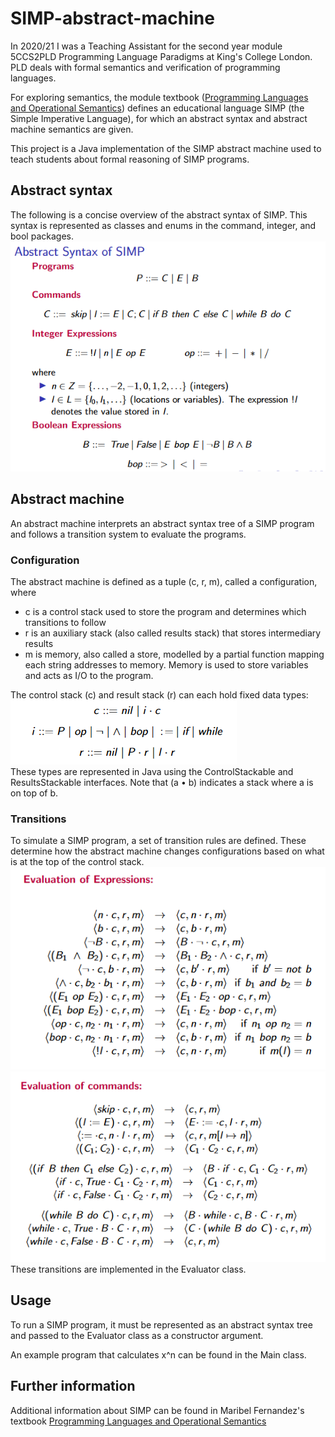 # SIMP-abstract-machine

In 2020/21 I was a Teaching Assistant for the second year module 5CCS2PLD Programming Language Paradigms at King's
College London. PLD deals with formal semantics and verification of programming languages.

For exploring semantics, the module
textbook ([Programming Languages and Operational Semantics](https://link.springer.com/book/10.1007/978-1-4471-6368-8#about))
defines an educational language SIMP (the Simple Imperative Language), for which an abstract syntax and abstract machine
semantics are given.

This project is a Java implementation of the SIMP abstract machine used to teach students about formal reasoning of SIMP programs.

## Abstract syntax

The following is a concise overview of the abstract syntax of SIMP. This syntax is represented as classes and enums in
the command, integer, and bool packages.  
![Abstract syntax of SIMP](img/abstract-syntax.png)

## Abstract machine

An abstract machine interprets an abstract syntax tree of a SIMP program and follows a transition system to evaluate the
programs.

### Configuration

The abstract machine is defined as a tuple (c, r, m), called a configuration, where

* c is a control stack used to store the program and determines which transitions to follow
* r is an auxiliary stack (also called results stack) that stores intermediary results
* m is memory, also called a store, modelled by a partial function mapping each string addresses to memory. Memory is
  used to store variables and acts as I/O to the program.

The control stack (c) and result stack (r) can each hold fixed data types:
![Control and result stacks](img/stacks.png)  
These types are represented in Java using the ControlStackable and ResultsStackable interfaces. Note that (a • b)
indicates a stack where a is on top of b.

### Transitions

To simulate a SIMP program, a set of transition rules are defined. These determine how the abstract machine changes
configurations based on what is at the top of the control stack.
![Expression transiions](img/expression-transitions.png)  
![Commmand transiions](img/command-transitions.png)  
These transitions are implemented in the Evaluator class.

## Usage

To run a SIMP program, it must be represented as an abstract syntax tree and passed to the Evaluator class as a
constructor argument.

An example program that calculates x^n can be found in the Main class.

## Further information

Additional information about SIMP can be found in Maribel Fernandez's
textbook [Programming Languages and Operational Semantics](https://link.springer.com/book/10.1007/978-1-4471-6368-8#about)
